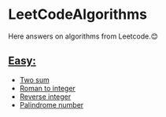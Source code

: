 # LeetCodeAlgorithms
Here answers on algorithms from Leetcode.😊
## [Easy:](https://github.com/Ruslan-Pipan/LeetCodeAlgorithms/tree/master/src/main/java/com/leetCode/algorithms/easy)
  - [Two sum](https://github.com/Ruslan-Pipan/LeetCodeAlgorithms/blob/master/src/main/java/com/leetCode/algorithms/easy/TwoSum.java)
  - [Roman to integer](https://github.com/Ruslan-Pipan/LeetCodeAlgorithms/blob/master/src/main/java/com/leetCode/algorithms/easy/RomanToInteger.java)
  - [Reverse integer](https://github.com/Ruslan-Pipan/LeetCodeAlgorithms/blob/master/src/main/java/com/leetCode/algorithms/easy/ReverseInteger.java)
  - [Palindrome number](https://github.com/Ruslan-Pipan/LeetCodeAlgorithms/blob/master/src/main/java/com/leetCode/algorithms/easy/PalindromeNumber.java)
